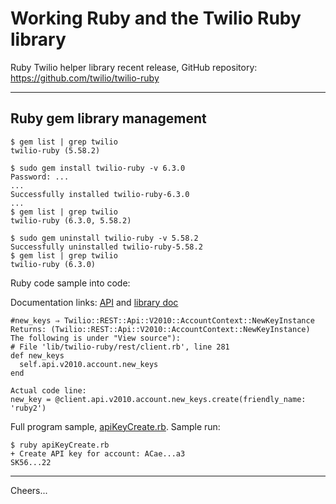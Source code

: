 # Working Ruby and the Twilio Ruby library

Ruby Twilio helper library recent release,
GitHub repository:
https://github.com/twilio/twilio-ruby

--------------------------------------------------------------------------------
## Ruby gem library management

````
$ gem list | grep twilio
twilio-ruby (5.58.2)

$ sudo gem install twilio-ruby -v 6.3.0
Password: ...
...
Successfully installed twilio-ruby-6.3.0
...
$ gem list | grep twilio
twilio-ruby (6.3.0, 5.58.2)

$ sudo gem uninstall twilio-ruby -v 5.58.2
Successfully uninstalled twilio-ruby-5.58.2
$ gem list | grep twilio
twilio-ruby (6.3.0)
````

Ruby code sample into code:

Documentation links:
[API](https://www.twilio.com/docs/iam/keys/api-key) and
[library doc](https://www.twilio.com/docs/libraries/reference/twilio-ruby/5.8.0/Twilio/REST/Client.html#new_keys-instance_method)
````
#new_keys ⇒ Twilio::REST::Api::V2010::AccountContext::NewKeyInstance
Returns: (Twilio::REST::Api::V2010::AccountContext::NewKeyInstance)
The following is under "View source"):
# File 'lib/twilio-ruby/rest/client.rb', line 281
def new_keys
  self.api.v2010.account.new_keys
end

Actual code line:
new_key = @client.api.v2010.account.new_keys.create(friendly_name: 'ruby2')
````
Full program sample, [apiKeyCreate.rb](apiKeyCreate.rb).
Sample run:
````
$ ruby apiKeyCreate.rb 
+ Create API key for account: ACae...a3
SK56...22
````

--------------------------------------------------------------------------------
Cheers...
